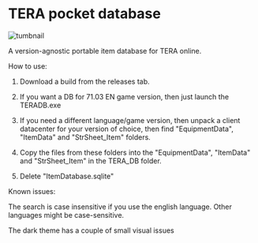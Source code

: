 # TERA pocket database

![tumbnail](imgs/tumb.jpg)

A version-agnostic portable item database for TERA online.

How to use:

1. Download a build from the releases tab.

2. If you want a DB for 71.03 EN game version, then just launch the TERADB.exe

3. If you need a different language/game version, then unpack a client datacenter for your version of choice, then find "EquipmentData", "ItemData" and "StrSheet_Item" folders.

4. Copy the files from these folders into the "EquipmentData", "ItemData" and "StrSheet_Item" in the TERA_DB folder.

5. Delete "ItemDatabase.sqlite"

Known issues:

The search is case insensitive if you use the english language. Other languages might be case-sensitive.

The dark theme has a couple of small visual issues
